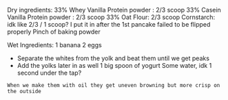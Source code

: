 Dry ingredients:
33% Whey Vanilla Protein powder : 2/3 scoop
33% Casein Vanilla Protein powder : 2/3 scoop
33% Oat Flour: 2/3 scoop
Cornstarch: idk like 2/3 / 1 scoop? I put it in after the 1st pancake failed to be flipped properly
Pinch of baking powder

Wet Ingredients:
1 banana
2 eggs 
 * Separate the whites from the yolk and beat them until we get peaks
 * Add the yolks later in as well
 1 big spoon of yogurt
 Some water, idk 1 second under the tap?


```
When we make them with oil they get uneven browning but more crisp on the outside
```
